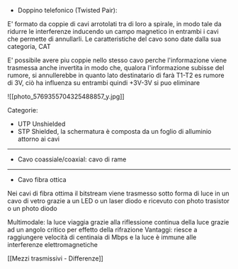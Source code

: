 - Doppino telefonico (Twisted Pair): 

E' formato da coppie di cavi arrotolati tra di loro a spirale, in modo tale da ridurre le interferenze inducendo un campo magnetico in entrambi i cavi che permette di annullarli.
Le caratteristiche del cavo sono date dalla sua categoria, CAT

E' possibile avere piu coppie nello stesso cavo perche l'informazione viene trasmessa anche invertita in modo che, qualora l'informazione subisse del rumore, si annullerebbe in quanto lato destinatario di farà T1-T2 
es rumore di 3V, ciò ha influenza su entrambi quindi +3V-3V si puo eliminare

![[photo_5769355704325488857_y.jpg]]

Categorie: 
- UTP Unshielded
- STP Shielded, la schermatura è composta da un foglio di alluminio attorno ai cavi
---
- Cavo coassiale/coaxial: cavo di rame
---
- Cavo fibra ottica

Nei cavi di fibra ottima il bitstream viene trasmesso sotto forma di luce in un cavo di vetro grazie a un LED o un laser diodo e ricevuto con photo trasistor o un photo diodo

Multimodale: la luce viaggia grazie alla riflessione continua della luce grazie ad un angolo critico per effetto della rifrazione
Vantaggi: riesce a raggiungere velocità di centinaia di Mbps e la luce è immune alle interferenze elettromagnetiche

[[Mezzi trasmissivi - Differenze]]